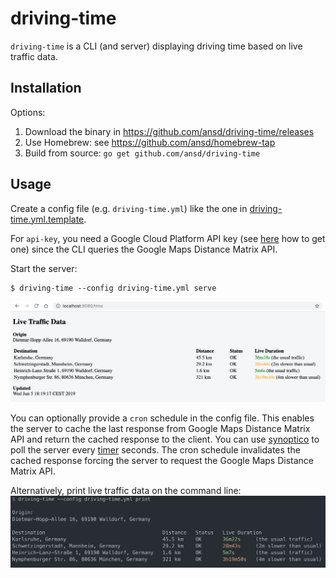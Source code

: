 # driving-time

`driving-time` is a CLI (and server) displaying driving time based on live traffic data.

## Installation
Options:
1. Download the binary in https://github.com/ansd/driving-time/releases
1. Use Homebrew: see https://github.com/ansd/homebrew-tap
1. Build from source: `go get github.com/ansd/driving-time`

## Usage
Create a config file (e.g. `driving-time.yml`) like the one in [driving-time.yml.template](driving-time.yml.template).

For `api-key`, you need a Google Cloud Platform API key (see [here](https://developers.google.com/maps/documentation/distance-matrix/get-api-key) how to get one)
since the CLI queries the Google Maps Distance Matrix API.

Start the server:
```
$ driving-time --config driving-time.yml serve
```
![serve.png](docs/serve.png)

You can optionally provide a `cron` schedule in the config file. This enables the server to cache the last response from Google Maps Distance Matrix API and return the cached response to the client. You can use [synoptico](https://github.com/friegger/synoptico) to poll the server every [timer](https://github.com/friegger/synoptico/blob/2b1c3daf1c930681ff89d84394f5ce4760743c99/docs/examples/sample.json#L5) seconds. The cron schedule invalidates the cached response forcing the server to request the Google Maps Distance Matrix API.

Alternatively, print live traffic data on the command line:
![print.png](docs/print.png)
